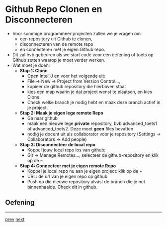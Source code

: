 # Github Repo Clonen en Disconnecteren 

* Voor sommige programmeer projecten zullen we je vragen om 
  * een repository uit Github te clonen, 
  * disconnecteren van de remote repo 
  * en connecteren met je eigen Github repo.  
* Dit zal bvb gebeuren als we start code voor een oefening of toets op Github zetten waarop je moet verder werken. 
* Wat moet je doen: 
  * **Stap 1: Clone** 
    * Open IntelliJ en voer het volgende uit: 
    * File → New → Project from Version Control...,
    * kopieer de github repository die hierboven staat
    * kies een map waarin je dat project wenst te plaatsen, en kies Clone.
    * Check welke branch je nodig hebt en maak deze  branch actief in je project.
  * **Stap 2: Maak je eigen lege remote Repo**
    * Ga naar github 
    * maak een nieuwe lege **private** repository, bvb advanced_toets1 of
      advanced_toets2. Deze moet **geen** files bevatten.
    * nodig je docent uit als collaborator voor je repository (Settings → Collaborators → Add people)
  * **Stap 3: Disconnecteer de local repo**  
    * Koppel jouw local repo los van github: 
    * Git → Manage Remotes..., selecteer de github-repository en klik op de –
  * **Stap 4: Connecteer met je eigen remote Repo**
    * Koppel je local repo nu aan je eigen project: klik op de +
    * URL: de url van je eigen repo op github 
    * Push op die nieuwe repository alvast de branch die je net binnenhaalde. Check dit in
      github.

## Oefening

---
[prev](07_github_pages.md)
[next](../04_collaboration_tool/01_simpele_workflow.md)
